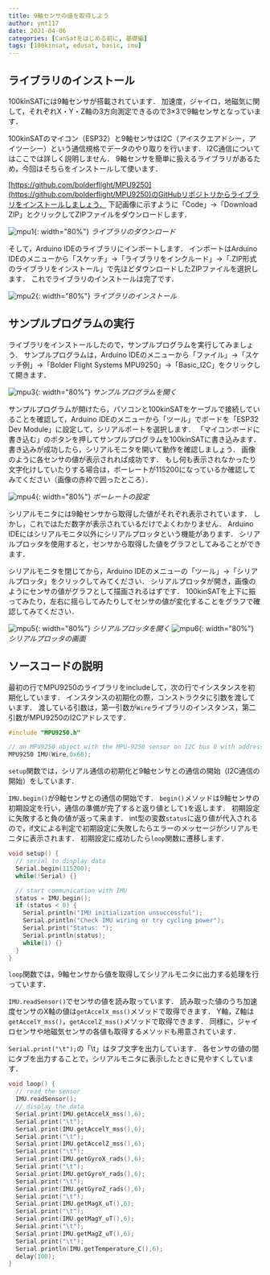 ```yaml
---
title: 9軸センサの値を取得しよう
author: ymt117
date: 2021-04-06
categories: [CanSatをはじめる前に, 基礎編]
tags: [100kinsat, edusat, basic, imu]
---
```


## ライブラリのインストール

100kinSATには9軸センサが搭載されています．
加速度，ジャイロ，地磁気に関して，それぞれX・Y・Z軸の3方向測定できるので3×3で9軸センサとなっています．

100kinSATのマイコン（ESP32）と9軸センサはI2C（アイスクエアドシー，アイツーシー）という通信規格でデータのやり取りを行います．
I2C通信についてはここでは詳しく説明しません．
9軸センサを簡単に扱えるライブラリがあるため，今回はそちらをインストールして使います．

[https://github.com/bolderflight/MPU9250](https://github.com/bolderflight/MPU9250)のGitHubリポジトリからライブラリをインストールしましょう．
下記画像に示すように「Code」→「Download ZIP」とクリックしてZIPファイルをダウンロードします．

![mpu1](/assets/img/post/get-imu-value/mpu9250.jpg){: width="80%"}
_ライブラリのダウンロード_

そして，Arduino IDEのライブラリにインポートします．
インポートはArduino IDEのメニューから「スケッチ」→「ライブラリをインクルード」→「.ZIP形式のライブラリをインストール」で先ほどダウンロードしたZIPファイルを選択します．
これでライブラリのインストールは完了です．

![mpu2](/assets/img/post/get-imu-value/mpu9250_2.png){: width="80%"}
_ライブラリのインストール_

## サンプルプログラムの実行

ライブラリをインストールしたので，サンプルプログラムを実行してみましょう．
サンプルプログラムは，Arduino IDEのメニューから「ファイル」→「スケッチ例」→「Bolder Flight Systems MPU9250」→「Basic_I2C」をクリックして開きます．

![mpu3](/assets/img/post/get-imu-value/mpu9250_3.png){: width="80%"}
_サンプルプログラムを開く_

サンプルプログラムが開けたら，パソコンと100kinSATをケーブルで接続していることを確認して，Arduino IDEのメニューから「ツール」でボードを「ESP32 Dev Module」に設定して，シリアルポートを選択します．
「マイコンボードに書き込む」のボタンを押してサンプルプログラムを100kinSATに書き込みます．
書き込みが成功したら，シリアルモニタを開いて動作を確認しましょう．
画像のように各センサの値が表示されれば成功です．
もし何も表示されなかったり文字化けしていたりする場合は，ボーレートが115200になっているか確認してみてください（画像の赤枠で囲ったところ）．

![mpu4](/assets/img/post/get-imu-value/mpu9250_4.png){: width="80%"}
_ボーレートの設定_

シリアルモニタには9軸センサから取得した値がそれぞれ表示されています．
しかし，これではただ数字が表示されているだけでよくわかりません．
Arduino IDEにはシリアルモニタ以外にシリアルプロッタという機能があります．
シリアルプロッタを使用すると，センサから取得した値をグラフとしてみることができます．

シリアルモニタを閉じてから，Arduino IDEのメニューの「ツール」→「シリアルプロッタ」をクリックしてみてください．
シリアルプロッタが開き，画像のようにセンサの値がグラフとして描画されるはずです．
100kinSATを上下に振ってみたり，左右に揺らしてみたりしてセンサの値が変化することをグラフで確認してみてください．

![mpu5](/assets/img/post/get-imu-value/mpu9250_5.png){: width="80%"}
_シリアルプロッタを開く_
![mpu6](/assets/img/post/get-imu-value/mpu9250_6.png){: width="80%"}
_シリアルプロッタの画面_

## ソースコードの説明

最初の行でMPU9250のライブラリをincludeして，次の行でインスタンスを初期化しています．
インスタンスの初期化の際，コンストラクタに引数を渡しています．
渡している引数は，第一引数が`Wire`ライブラリのインスタンス，第二引数がMPU9250のI2Cアドレスです．

```cpp
#include "MPU9250.h"

// an MPU9250 object with the MPU-9250 sensor on I2C bus 0 with address 0x68
MPU9250 IMU(Wire,0x68);
```

`setup`関数では，シリアル通信の初期化と9軸センサとの通信の開始（I2C通信の開始）をしています．

`IMU.begin()`が9軸センサとの通信の開始です．
`begin()`メソッドは9軸センサの初期設定を行い，通信の準備が完了すると返り値として`1`を返します．
初期設定に失敗すると負の値が返って来ます．
int型の変数`status`に返り値が代入されるので，if文による判定で初期設定に失敗したらエラーのメッセージがシリアルモニタに表示されます．
初期設定に成功したら`loop`関数に遷移します．

```cpp
void setup() {
  // serial to display data
  Serial.begin(115200);
  while(!Serial) {}

  // start communication with IMU 
  status = IMU.begin();
  if (status < 0) {
    Serial.println("IMU initialization unsuccessful");
    Serial.println("Check IMU wiring or try cycling power");
    Serial.print("Status: ");
    Serial.println(status);
    while(1) {}
  }
}
```

`loop`関数では，9軸センサから値を取得してシリアルモニタに出力する処理を行っています．

`IMU.readSensor()`でセンサの値を読み取っています．
読み取った値のうち加速度センサのX軸の値は`getAccelX_mss()`メソッドで取得できます．
Y軸，Z軸は`getAccelY_mss()`，`getAccelZ_mss()`メソッドで取得できます．
同様に，ジャイロセンサや地磁気センサの各値も取得するメソッドも用意されています．

`Serial.print("\t");`の「\t」はタブ文字を出力しています．
各センサの値の間にタブを出力することで，シリアルモニタに表示したときに見やすくしています．

```cpp
void loop() {
  // read the sensor
  IMU.readSensor();
  // display the data
  Serial.print(IMU.getAccelX_mss(),6);
  Serial.print("\t");
  Serial.print(IMU.getAccelY_mss(),6);
  Serial.print("\t");
  Serial.print(IMU.getAccelZ_mss(),6);
  Serial.print("\t");
  Serial.print(IMU.getGyroX_rads(),6);
  Serial.print("\t");
  Serial.print(IMU.getGyroY_rads(),6);
  Serial.print("\t");
  Serial.print(IMU.getGyroZ_rads(),6);
  Serial.print("\t");
  Serial.print(IMU.getMagX_uT(),6);
  Serial.print("\t");
  Serial.print(IMU.getMagY_uT(),6);
  Serial.print("\t");
  Serial.print(IMU.getMagZ_uT(),6);
  Serial.print("\t");
  Serial.println(IMU.getTemperature_C(),6);
  delay(100);
}
```
